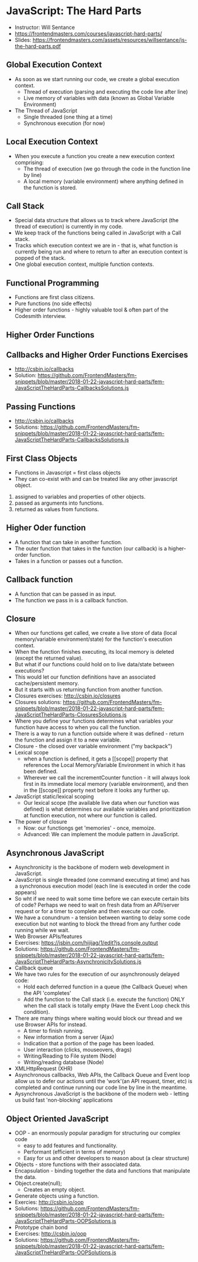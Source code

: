 # JavaScript: The Hard Parts

* Instructor: Will Sentance
* <https://frontendmasters.com/courses/javascript-hard-parts/>
* Slides: <https://frontendmasters.com/assets/resources/willsentance/js-the-hard-parts.pdf>

## Global Execution Context

* As soon as we start running our code, we create a global execution context.
  * Thread of execution (parsing and executing the code line after line)
  * Live memory of variables with data (known as Global Variable Environment)
* The Thread of JavaScript
  * Single threaded (one thing at a time)
  * Synchronous execution (for now)

## Local Execution Context

* When you execute a function you create a new execution context comprising:
  * The thread of execution (we go through the code in the function line by line)
  * A local memory (variable environment) where anything defined in the function is stored.

## Call Stack

* Special data structure that allows us to track where JavaScript (the thread of execution) is currently in my code.
* We keep track of the functions being called in JavaScript with a Call stack.
* Tracks which execution context we are in - that is, what function is currently being run and where to return to after an execution context is popped of the stack.
* One global execution context, multiple function contexts.

## Functional Programming

* Functions are first class citizens.
* Pure functions (no side effects)
* Higher order functions - highly valuable tool & often part of the Codesmith interview.

## Higher Order Functions

## Callbacks and Higher Order Functions Exercises

* <http://csbin.io/callbacks>
* Solution: <https://github.com/FrontendMasters/fm-snippets/blob/master/2018-01-22-javascript-hard-parts/fem-JavaScriptTheHardParts-CallbacksSolutions.js>

## Passing Functions

* <http://csbin.io/callbacks>
* Solutions: <https://github.com/FrontendMasters/fm-snippets/blob/master/2018-01-22-javascript-hard-parts/fem-JavaScriptTheHardParts-CallbacksSolutions.js>

## First Class Objects

* Functions in Javascript = first class objects
* They can co-exist with and can be treated like any other javascript object.

1. assigned to variables and properties of other objects.
2. passed as arguments into functions.
3. returned as values from functions.

## Higher Oder function

* A function that can take in another function.
* The outer function that takes in the function (our callback) is a higher-order function.
* Takes in a function or passes out a function.

## Callback function

* A function that can be passed in as input.
* The function we pass in is a callback function.

## Closure

* When our functions get called, we create a live store of data (local memory/variable environment/state) for the function's execution context.
* When the function finishes executing, its local memory is deleted (except the returned value).
* But what if our functions could hold on to live data/state between executions?
* This would let our function definitions have an associated cache/persistent memory.
* But it starts with us returning function from another function.
* Closures exercises: <http://csbin.io/closures>
* Closures solutions: <https://github.com/FrontendMasters/fm-snippets/blob/master/2018-01-22-javascript-hard-parts/fem-JavaScriptTheHardParts-ClosuresSolutions.js>
* Where you define your functions determines what variables your function have access to when you call the function.
* There is a way to run a function outside where it was defined - return the function and assign it to a new variable.
* Closure - the closed over variable environment ("my backpack")
* Lexical scope
  * when a function is defined, it gets a [[scope]] property that references the Local Memory/Variable Environment in which it has been defined.
  * Wherever we call the incrementCounter function - it will always look first in its immediate local memory (variable environment), and then in the [[scope]] property next before it looks any further up.
* JavaScript static/lexical scoping
  * Our lexical scope (the available live data when our function was defined) is what determines our available variables and prioritization at function execution, not where our function is called.
* The power of closure
  * Now: our functiongs get 'memories' - once, memoize.
  * Advanced: We can implement the module pattern in JavaScript.

## Asynchronous JavaScript

* Asynchronicity is the backbone of modern web development in JavaScript.
* JavaScript is single threaded (one command executing at  time) and has a synchronous execution model (each line is executed in order the code appears)
* So wht if we need to wait some time before we can execute certain bits of code? Perhaps we need to wait on fresh data from an API/server request or for a timer to complete and then execute our code.
* We have a conundrum - a tension between wanting to delay some code execution but not wanting to block the thread from any further code running while we wait.
* Web Browser APIs/features
* Exercises: <https://jsbin.com/hijijag/1/edit?js,console,output>
* Solutions: <https://github.com/FrontendMasters/fm-snippets/blob/master/2018-01-22-javascript-hard-parts/fem-JavaScriptTheHardParts-AsynchronicitySolutions.js>
* Callback queue
* We have two rules for the execution of our asynchronously delayed code:
  * Hold each deferred function in a queue (the Callback Queue) when the API 'completes'
  * Add the function to the Call stack (i.e. execute the function) ONLY when the call stack is totally empty (Have the Event Loop check this condition).
* There are many things where waiting would block our thread and we use Browser APIs for instead.
  * A timer to finish running.
  * New information from a server (Ajax)
  * Indication that a portion of the page has been loaded.
  * User interaction (clicks, mouseovers, drags)
  * Writing/Reading to File system (Node)
  * Writing/reading database (Node)
* XMLHttpRequest (XHR)
* Asynchronous callbacks, Web APIs, the Callback Queue and Event loop allow us to defer our actions until the 'work'(an API request, timer, etc) is completed and continue running our code line by line in the meantime.
* Aysynchronous JavaScript is the backbone of the modern web - letting us build fast 'non-blocking' applications
  
## Object Oriented JavaScript

* OOP - an enormously popular paradigm for structuring our complex code
  * easy to add features and functionality.
  * Performant (efficient in terms of memory)
  * Easy for us and other developers to reason about (a clear structure)
* Objects - store functions with their associated data.
* Encapsulation - binding together the data and functions that manipulate the data.
* Object.create(null);
  * Creates an empty object.
* Generate objects using a function.
* Exercies: <http://csbin.io/oop>
* Solutions: <https://github.com/FrontendMasters/fm-snippets/blob/master/2018-01-22-javascript-hard-parts/fem-JavaScriptTheHardParts-OOPSolutions.js>
* Prototype chain bond
* Exercises: <http://csbin.io/oop>
* Solutions: <https://github.com/FrontendMasters/fm-snippets/blob/master/2018-01-22-javascript-hard-parts/fem-JavaScriptTheHardParts-OOPSolutions.js>